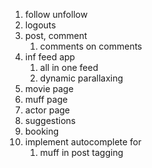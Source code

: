 1. follow unfollow
1. logouts
1. post, comment
    1. comments on comments
1. inf feed app
    1. all in one feed
    1. dynamic parallaxing
1. movie page
1. muff page
1. actor page
1. suggestions
1. booking
1. implement autocomplete for 
    1. muff in post tagging
